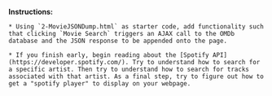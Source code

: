 **Instructions:**

	* Using `2-MovieJSONDump.html` as starter code, add functionality such that clicking `Movie Search` triggers an AJAX call to the OMDb database and the JSON response to be appended onto the page.

	* If you finish early, begin reading about the [Spotify API](https://developer.spotify.com/). Try to understand how to search for a specific artist. Then try to understand how to search for tracks associated with that artist. As a final step, try to figure out how to get a "spotify player" to display on your webpage. 



